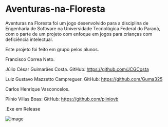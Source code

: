 # Aventuras-na-Floresta
Aventuras na Floresta foi um jogo desenvolvido para a disciplina de Engenharia de Software na Universidade Tecnológica Federal do Paraná, com o parte de um projeto com enfoque em jogos para crianças com deficiência intelectual.

Este projeto foi feito em grupo pelos alunos.

Francisco Correa Neto.

Júlio César Guimarães Costa. GitHub: https://github.com/JCGCosta 

Luiz Gustavo Mazzetto Campreguer. GitHub: https://github.com/Guma325 

Carlos Henrique Vasconcelos.

Plínio Villas Boas: GitHub: https://github.com/pliniovb 

.Exe em Release

![image](https://user-images.githubusercontent.com/71855263/129815667-d6b8a4c0-34bb-4a42-9143-1fa317677cf4.png)
